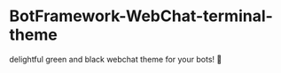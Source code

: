 # BotFramework-WebChat-terminal-theme
delightful green and black webchat theme for your bots! :robot:
